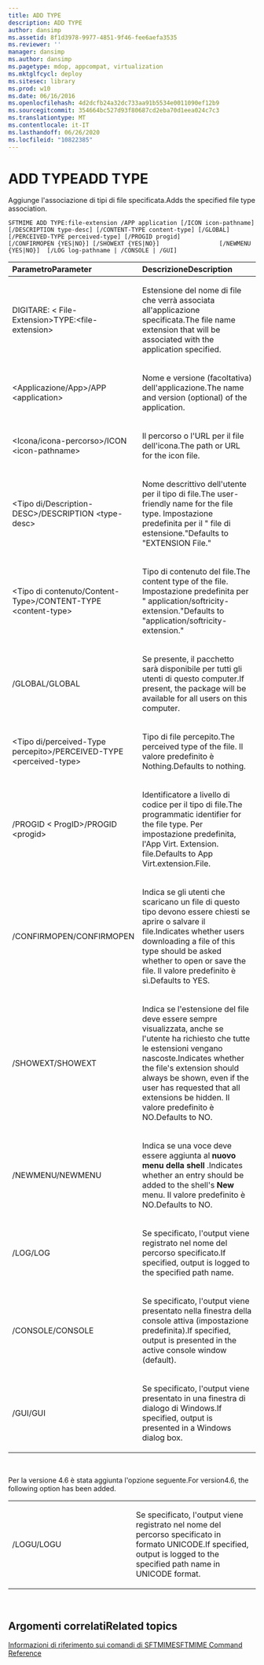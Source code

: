 ```yaml
---
title: ADD TYPE
description: ADD TYPE
author: dansimp
ms.assetid: 8f1d3978-9977-4851-9f46-fee6aefa3535
ms.reviewer: ''
manager: dansimp
ms.author: dansimp
ms.pagetype: mdop, appcompat, virtualization
ms.mktglfcycl: deploy
ms.sitesec: library
ms.prod: w10
ms.date: 06/16/2016
ms.openlocfilehash: 4d2dcfb24a32dc733aa91b5534e0011090ef12b9
ms.sourcegitcommit: 354664bc527d93f80687cd2eba70d1eea024c7c3
ms.translationtype: MT
ms.contentlocale: it-IT
ms.lasthandoff: 06/26/2020
ms.locfileid: "10822385"
---
```

# <span data-ttu-id="6370b-103">ADD TYPE</span><span class="sxs-lookup"><span data-stu-id="6370b-103">ADD TYPE</span></span>


<span data-ttu-id="6370b-104">Aggiunge l'associazione di tipi di file specificata.</span><span class="sxs-lookup"><span data-stu-id="6370b-104">Adds the specified file type association.</span></span>

`SFTMIME ADD TYPE:file-extension /APP application [/ICON icon-pathname]                 [/DESCRIPTION type-desc] [/CONTENT-TYPE content-type] [/GLOBAL]                 [/PERCEIVED-TYPE perceived-type] [/PROGID progid]                 [/CONFIRMOPEN {YES|NO}] [/SHOWEXT {YES|NO}]                 [/NEWMENU {YES|NO}]  [/LOG log-pathname | /CONSOLE | /GUI]`

<table>
<colgroup>
<col width="50%" />
<col width="50%" />
</colgroup>
<thead>
<tr class="header">
<th align="left"><span data-ttu-id="6370b-105">Parametro</span><span class="sxs-lookup"><span data-stu-id="6370b-105">Parameter</span></span></th>
<th align="left"><span data-ttu-id="6370b-106">Descrizione</span><span class="sxs-lookup"><span data-stu-id="6370b-106">Description</span></span></th>
</tr>
</thead>
<tbody>
<tr class="odd">
<td align="left"><p><span data-ttu-id="6370b-107">DIGITARE: &lt; File-Extension&gt;</span><span class="sxs-lookup"><span data-stu-id="6370b-107">TYPE:&lt;file-extension&gt;</span></span></p></td>
<td align="left"><p><span data-ttu-id="6370b-108">Estensione del nome di file che verrà associata all'applicazione specificata.</span><span class="sxs-lookup"><span data-stu-id="6370b-108">The file name extension that will be associated with the application specified.</span></span></p></td>
</tr>
<tr class="even">
<td align="left"><p><span data-ttu-id="6370b-109">&lt;Applicazione/App&gt;</span><span class="sxs-lookup"><span data-stu-id="6370b-109">/APP &lt;application&gt;</span></span></p></td>
<td align="left"><p><span data-ttu-id="6370b-110">Nome e versione (facoltativa) dell'applicazione.</span><span class="sxs-lookup"><span data-stu-id="6370b-110">The name and version (optional) of the application.</span></span></p></td>
</tr>
<tr class="odd">
<td align="left"><p><span data-ttu-id="6370b-111">&lt;Icona/icona-percorso&gt;</span><span class="sxs-lookup"><span data-stu-id="6370b-111">/ICON &lt;icon-pathname&gt;</span></span></p></td>
<td align="left"><p><span data-ttu-id="6370b-112">Il percorso o l'URL per il file dell'icona.</span><span class="sxs-lookup"><span data-stu-id="6370b-112">The path or URL for the icon file.</span></span></p></td>
</tr>
<tr class="even">
<td align="left"><p><span data-ttu-id="6370b-113">&lt;Tipo di/Description-DESC&gt;</span><span class="sxs-lookup"><span data-stu-id="6370b-113">/DESCRIPTION &lt;type-desc&gt;</span></span></p></td>
<td align="left"><p><span data-ttu-id="6370b-114">Nome descrittivo dell'utente per il tipo di file.</span><span class="sxs-lookup"><span data-stu-id="6370b-114">The user-friendly name for the file type.</span></span> <span data-ttu-id="6370b-115">Impostazione predefinita per il &quot; file di estensione.&quot;</span><span class="sxs-lookup"><span data-stu-id="6370b-115">Defaults to &quot;EXTENSION File.&quot;</span></span></p></td>
</tr>
<tr class="odd">
<td align="left"><p><span data-ttu-id="6370b-116">&lt;Tipo di contenuto/Content-Type&gt;</span><span class="sxs-lookup"><span data-stu-id="6370b-116">/CONTENT-TYPE &lt;content-type&gt;</span></span></p></td>
<td align="left"><p><span data-ttu-id="6370b-117">Tipo di contenuto del file.</span><span class="sxs-lookup"><span data-stu-id="6370b-117">The content type of the file.</span></span> <span data-ttu-id="6370b-118">Impostazione predefinita per &quot; application/softricity-extension.&quot;</span><span class="sxs-lookup"><span data-stu-id="6370b-118">Defaults to &quot;application/softricity-extension.&quot;</span></span></p></td>
</tr>
<tr class="even">
<td align="left"><p><span data-ttu-id="6370b-119">/GLOBAL</span><span class="sxs-lookup"><span data-stu-id="6370b-119">/GLOBAL</span></span></p></td>
<td align="left"><p><span data-ttu-id="6370b-120">Se presente, il pacchetto sarà disponibile per tutti gli utenti di questo computer.</span><span class="sxs-lookup"><span data-stu-id="6370b-120">If present, the package will be available for all users on this computer.</span></span></p></td>
</tr>
<tr class="odd">
<td align="left"><p><span data-ttu-id="6370b-121">&lt;Tipo di/perceived-Type percepito&gt;</span><span class="sxs-lookup"><span data-stu-id="6370b-121">/PERCEIVED-TYPE &lt;perceived-type&gt;</span></span></p></td>
<td align="left"><p><span data-ttu-id="6370b-122">Tipo di file percepito.</span><span class="sxs-lookup"><span data-stu-id="6370b-122">The perceived type of the file.</span></span> <span data-ttu-id="6370b-123">Il valore predefinito è Nothing.</span><span class="sxs-lookup"><span data-stu-id="6370b-123">Defaults to nothing.</span></span></p></td>
</tr>
<tr class="even">
<td align="left"><p><span data-ttu-id="6370b-124">/PROGID &lt; ProgID&gt;</span><span class="sxs-lookup"><span data-stu-id="6370b-124">/PROGID &lt;progid&gt;</span></span></p></td>
<td align="left"><p><span data-ttu-id="6370b-125">Identificatore a livello di codice per il tipo di file.</span><span class="sxs-lookup"><span data-stu-id="6370b-125">The programmatic identifier for the file type.</span></span> <span data-ttu-id="6370b-126">Per impostazione predefinita, l'App Virt. Extension. file.</span><span class="sxs-lookup"><span data-stu-id="6370b-126">Defaults to App Virt.extension.File.</span></span></p></td>
</tr>
<tr class="odd">
<td align="left"><p><span data-ttu-id="6370b-127">/CONFIRMOPEN</span><span class="sxs-lookup"><span data-stu-id="6370b-127">/CONFIRMOPEN</span></span></p></td>
<td align="left"><p><span data-ttu-id="6370b-128">Indica se gli utenti che scaricano un file di questo tipo devono essere chiesti se aprire o salvare il file.</span><span class="sxs-lookup"><span data-stu-id="6370b-128">Indicates whether users downloading a file of this type should be asked whether to open or save the file.</span></span> <span data-ttu-id="6370b-129">Il valore predefinito è sì.</span><span class="sxs-lookup"><span data-stu-id="6370b-129">Defaults to YES.</span></span></p></td>
</tr>
<tr class="even">
<td align="left"><p><span data-ttu-id="6370b-130">/SHOWEXT</span><span class="sxs-lookup"><span data-stu-id="6370b-130">/SHOWEXT</span></span></p></td>
<td align="left"><p><span data-ttu-id="6370b-131">Indica se l'estensione del file deve essere sempre visualizzata, anche se l'utente ha richiesto che tutte le estensioni vengano nascoste.</span><span class="sxs-lookup"><span data-stu-id="6370b-131">Indicates whether the file's extension should always be shown, even if the user has requested that all extensions be hidden.</span></span> <span data-ttu-id="6370b-132">Il valore predefinito è NO.</span><span class="sxs-lookup"><span data-stu-id="6370b-132">Defaults to NO.</span></span></p></td>
</tr>
<tr class="odd">
<td align="left"><p><span data-ttu-id="6370b-133">/NEWMENU</span><span class="sxs-lookup"><span data-stu-id="6370b-133">/NEWMENU</span></span></p></td>
<td align="left"><p><span data-ttu-id="6370b-134">Indica se una voce deve essere aggiunta al <strong> nuovo menu della shell </strong> .</span><span class="sxs-lookup"><span data-stu-id="6370b-134">Indicates whether an entry should be added to the shell's <strong>New</strong> menu.</span></span> <span data-ttu-id="6370b-135">Il valore predefinito è NO.</span><span class="sxs-lookup"><span data-stu-id="6370b-135">Defaults to NO.</span></span></p></td>
</tr>
<tr class="even">
<td align="left"><p><span data-ttu-id="6370b-136">/LOG</span><span class="sxs-lookup"><span data-stu-id="6370b-136">/LOG</span></span></p></td>
<td align="left"><p><span data-ttu-id="6370b-137">Se specificato, l'output viene registrato nel nome del percorso specificato.</span><span class="sxs-lookup"><span data-stu-id="6370b-137">If specified, output is logged to the specified path name.</span></span></p></td>
</tr>
<tr class="odd">
<td align="left"><p><span data-ttu-id="6370b-138">/CONSOLE</span><span class="sxs-lookup"><span data-stu-id="6370b-138">/CONSOLE</span></span></p></td>
<td align="left"><p><span data-ttu-id="6370b-139">Se specificato, l'output viene presentato nella finestra della console attiva (impostazione predefinita).</span><span class="sxs-lookup"><span data-stu-id="6370b-139">If specified, output is presented in the active console window (default).</span></span></p></td>
</tr>
<tr class="even">
<td align="left"><p><span data-ttu-id="6370b-140">/GUI</span><span class="sxs-lookup"><span data-stu-id="6370b-140">/GUI</span></span></p></td>
<td align="left"><p><span data-ttu-id="6370b-141">Se specificato, l'output viene presentato in una finestra di dialogo di Windows.</span><span class="sxs-lookup"><span data-stu-id="6370b-141">If specified, output is presented in a Windows dialog box.</span></span></p></td>
</tr>
</tbody>
</table>

 

<span data-ttu-id="6370b-142">Per la versione 4.6 è stata aggiunta l'opzione seguente.</span><span class="sxs-lookup"><span data-stu-id="6370b-142">For version4.6, the following option has been added.</span></span>

<table>
<colgroup>
<col width="50%" />
<col width="50%" />
</colgroup>
<tbody>
<tr class="odd">
<td align="left"><p><span data-ttu-id="6370b-143">/LOGU</span><span class="sxs-lookup"><span data-stu-id="6370b-143">/LOGU</span></span></p></td>
<td align="left"><p><span data-ttu-id="6370b-144">Se specificato, l'output viene registrato nel nome del percorso specificato in formato UNICODE.</span><span class="sxs-lookup"><span data-stu-id="6370b-144">If specified, output is logged to the specified path name in UNICODE format.</span></span></p></td>
</tr>
</tbody>
</table>

 

## <span data-ttu-id="6370b-145">Argomenti correlati</span><span class="sxs-lookup"><span data-stu-id="6370b-145">Related topics</span></span>


[<span data-ttu-id="6370b-146">Informazioni di riferimento sui comandi di SFTMIME</span><span class="sxs-lookup"><span data-stu-id="6370b-146">SFTMIME Command Reference</span></span>](sftmime--command-reference.md)

 

 





